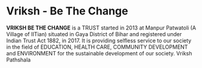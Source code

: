 # Vriksh - Be The Change

<strong>VRIKSH BE THE CHANGE</strong> is a TRUST started in 2013 at Manpur Patwatoli (A Village of IITian) situated in Gaya District of Bihar and registered under Indian Trust Act 1882, in 2017. It is providing selfless service to our society in the field of EDUCATION, HEALTH CARE, COMMUNITY DEVELOPMENT and ENVIRONMENT for the sustainable development of our society.
Vriksh Pathshala
